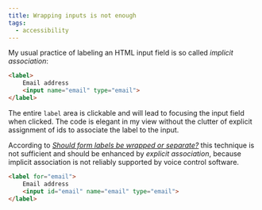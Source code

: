 ```yaml
---
title: Wrapping inputs is not enough
tags:
  - accessibility
---
```

My usual practice of labeling an HTML input field is so called *implicit association*:

```html
<label>
    Email address
    <input name="email" type="email">
</label>
```

The entire `label` area is clickable and will  lead to focusing the input field when clicked. The code is elegant in my view without the clutter of explicit assignment of ids to associate the label to the input.

According to [<cite>Should form labels be wrapped or separate?</cite>](https://www.tpgi.com/should-form-labels-be-wrapped-or-separate/) this technique is not sufficient and should be enhanced by *explicit association*, because implicit association is not reliably supported by voice control software.

```html
<label for="email">
    Email address
    <input id="email" name="email" type="email">
</label>
```
